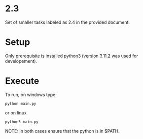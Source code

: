 # 2.3

Set of smaller tasks labeled as 2.4 in the provided document.

# Setup

Only prerequisite is installed python3 (version 3.11.2 was used for developement).

# Execute

To run, on windows type:

```
python main.py
```

or on linux 

```
python3 main.py
```

NOTE: In both cases ensure that the python is in $PATH.